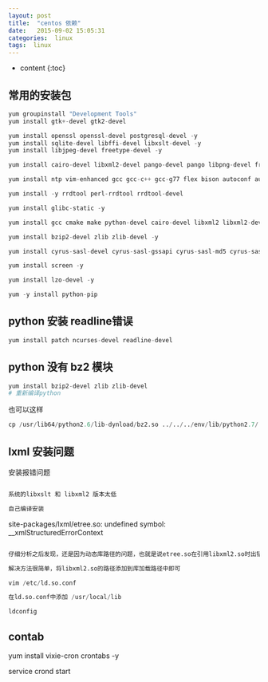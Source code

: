 ```yaml
---
layout: post
title:  "centos 依赖"
date:   2015-09-02 15:05:31
categories:  linux
tags:  linux
---
```


* content
{:toc}


## 常用的安装包

```python
yum groupinstall "Development Tools"
yum install gtk+-devel gtk2-devel

yum install openssl openssl-devel postgresql-devel -y
yum install sqlite-devel libffi-devel libxslt-devel -y
yum install libjpeg-devel freetype-devel -y

yum install cairo-devel libxml2-devel pango-devel pango libpng-devel freetype freetype-devel libart_lgpl-devel -y

yum install ntp vim-enhanced gcc gcc-c++ gcc-g77 flex bison autoconf automake bzip2-devel ncurses-devel zlib-devel libjpeg-devel libpng-devel libtiff-devel freetype-devel libXpm-devel gettext-devel  pam-devel -y

yum install -y rrdtool perl-rrdtool rrdtool-devel

yum install glibc-static -y

yum install gcc cmake make python-devel cairo-devel libxml2 libxml2-devel pango-devel pango libpng-devel freetype freetype-devel libart_lgpl-devel -y

yum install bzip2-devel zlib zlib-devel -y

yum install cyrus-sasl-devel cyrus-sasl-gssapi cyrus-sasl-md5 cyrus-sasl-plain -y

yum install screen -y

yum install lzo-devel -y

yum -y install python-pip
```

## python 安装 readline错误

```python
yum install patch ncurses-devel readline-devel
```

## python 没有 bz2 模块

```python
yum install bzip2-devel zlib zlib-devel
# 重新编译python
```

也可以这样

```python
cp /usr/lib64/python2.6/lib-dynload/bz2.so ../../../env/lib/python2.7/
```

## lxml 安装问题

安装报错问题

```python

系统的libxslt 和 libxml2 版本太低

自己编译安装

```

site-packages/lxml/etree.so: undefined symbol: __xmlStructuredErrorContext

```python

仔细分析之后发现，还是因为动态库路径的问题，也就是说etree.so在引用libxml2.so时出错，找不到libxml2.so

解决方法很简单，将libxml2.so的路径添加到库加载路径中即可

vim /etc/ld.so.conf

在ld.so.conf中添加 /usr/local/lib

ldconfig

```


## contab

yum install vixie-cron  crontabs -y

service crond start
